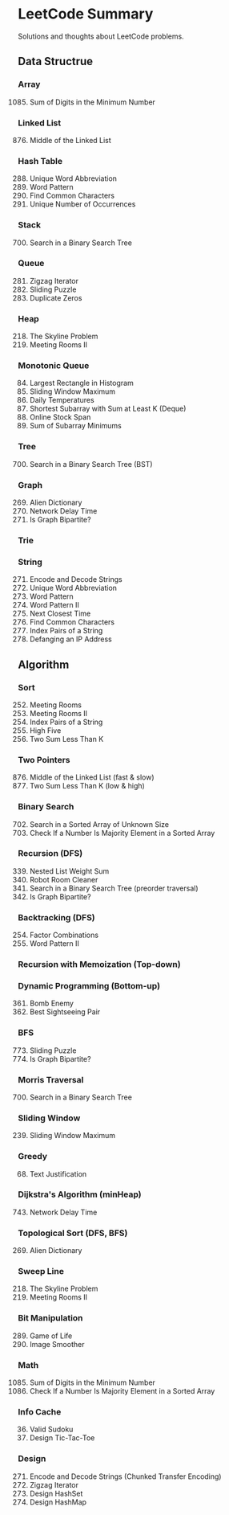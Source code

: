 LeetCode Summary
=======
Solutions and thoughts about LeetCode problems.

## Data Structrue

### Array
1085. Sum of Digits in the Minimum Number

### Linked List
876. Middle of the Linked List

### Hash Table
288. Unique Word Abbreviation
290. Word Pattern
1002. Find Common Characters
1207. Unique Number of Occurrences

### Stack
700. Search in a Binary Search Tree

### Queue
281. Zigzag Iterator
773. Sliding Puzzle
1089. Duplicate Zeros

### Heap
218. The Skyline Problem
253. Meeting Rooms II

### Monotonic Queue
84. Largest Rectangle in Histogram
239. Sliding Window Maximum
739. Daily Temperatures
862. Shortest Subarray with Sum at Least K (Deque)
901. Online Stock Span
907. Sum of Subarray Minimums

### Tree
700. Search in a Binary Search Tree (BST)


### Graph
269. Alien Dictionary
743. Network Delay Time
785. Is Graph Bipartite?

### Trie


### String
271. Encode and Decode Strings
288. Unique Word Abbreviation
290. Word Pattern
291. Word Pattern II
681. Next Closest Time
1002. Find Common Characters
1065. Index Pairs of a String
1108. Defanging an IP Address







## Algorithm

### Sort
252. Meeting Rooms
253. Meeting Rooms II
1065. Index Pairs of a String
1086. High Five
1099. Two Sum Less Than K

### Two Pointers
876. Middle of the Linked List (fast & slow)
1099. Two Sum Less Than K (low & high)

### Binary Search
702. Search in a Sorted Array of Unknown Size
1150. Check If a Number Is Majority Element in a Sorted Array

### Recursion (DFS)
339. Nested List Weight Sum
489. Robot Room Cleaner
700. Search in a Binary Search Tree (preorder traversal)
785. Is Graph Bipartite?


### Backtracking (DFS)
254. Factor Combinations
291. Word Pattern II

### Recursion with Memoization (Top-down)


### Dynamic Programming (Bottom-up)
361. Bomb Enemy
1014. Best Sightseeing Pair

### BFS
773. Sliding Puzzle
785. Is Graph Bipartite?

### Morris Traversal
700. Search in a Binary Search Tree

### Sliding Window
239. Sliding Window Maximum

### Greedy
68. Text Justification

### Dijkstra's Algorithm (minHeap)
743. Network Delay Time

### Topological Sort (DFS, BFS)
269. Alien Dictionary

### Sweep Line
218. The Skyline Problem
253. Meeting Rooms II


### Bit Manipulation
289. Game of Life
661. Image Smoother

### Math
1085. Sum of Digits in the Minimum Number
1150. Check If a Number Is Majority Element in a Sorted Array

### Info Cache
36. Valid Sudoku
348. Design Tic-Tac-Toe

### Design
271. Encode and Decode Strings (Chunked Transfer Encoding)
281. Zigzag Iterator
705. Design HashSet
706. Design HashMap
